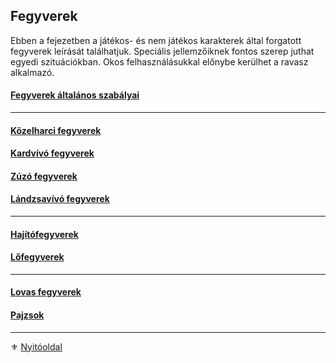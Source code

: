 ## Fegyverek

Ebben a fejezetben a játékos- és nem játékos karakterek által forgatott fegyverek leírását találhatjuk. Speciális jellemzőiknek fontos szerep juthat egyedi szituációkban. Okos felhasználásukkal előnybe kerülhet a ravasz alkalmazó.

#### [Fegyverek általános szabályai](068_01_fegyverek_altalanos_szabalyai.md)

---
#### [Közelharci fegyverek](068_02_kozelharci_fegyverek.md)

#### [Kardvívó fegyverek](068_03_kardvivo_fegyverek.md)

#### [Zúzó fegyverek](068_04_zuzo_fegyverek.md)

#### [Lándzsavívó fegyverek](068_05_landzsavivo_fegyverek.md)

---
#### [Hajítófegyverek](068_06_hajitofegyverek.md)

#### [Lőfegyverek](068_07_lofegyverek.md)

---

#### [Lovas fegyverek](068_08_lovas_fegyverek.md)
#### [Pajzsok](068_09_pajzsok.md)

---

⚜️ [Nyitóoldal](start.md#6-harcrendszer-%EF%B8%8F)
